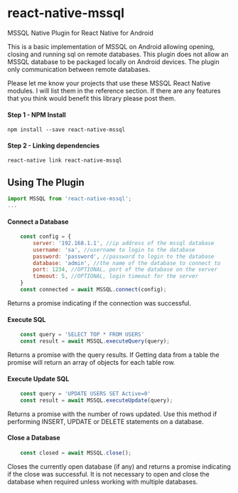 # react-native-mssql
MSSQL Native Plugin for React Native for Android

This is a basic implementation of MSSQL on Android allowing opening, closing and running sql on remote databases. This plugin does not allow an MSSQL database to be packaged locally on Android devices. The plugin only communication between remote databases.

Please let me know your projects that use these MSSQL React Native modules. I will list them in the reference section. If there are any features that you think would benefit this library please post them.

#### Step 1 - NPM Install

```shell
npm install --save react-native-mssql
```
#### Step 2 - Linking dependencies

```shell
react-native link react-native-mssql
```
## Using The Plugin

```js
import MSSQL from 'react-native-mssql';
...
```
#### Connect a Database
```js
    const config = {
        server: '192.168.1.1', //ip address of the mssql database
        username: 'sa', //username to login to the database
        password: 'password', //password to login to the database
        database: 'admin', //the name of the database to connect to
        port: 1234, //OPTIONAL, port of the database on the server
        timeout: 5, //OPTIONAL, login timeout for the server
    }
    const connected = await MSSQL.connect(config);
```
Returns a promise indicating if the connection was successful.

#### Execute SQL
```js
    const query = 'SELECT TOP * FROM USERS'
    const result = await MSSQL.executeQuery(query);
```
Returns a promise with the query results. If Getting data from a table the promise will return an array of objects for each table row.

#### Execute Update SQL
```js
    const query = 'UPDATE USERS SET Active=0'
    const result = await MSSQL.executeUpdate(query);
```
Returns a promise with the number of rows updated. Use this method if performing INSERT, UPDATE or DELETE statements on a database.

#### Close a Database
```js
    const closed = await MSSQL.close();
```
Closes the currently open database (if any) and returns a promise indicating if the close was successful.
It is not necessary to open and close the database when required unless working with multiple databases.
